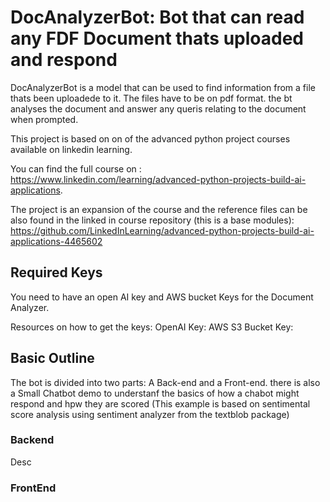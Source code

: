 # DocAnalyzerBot: Bot that can read any FDF Document thats uploaded and respond 

DocAnalyzerBot is a model that can be used to find information from a file thats been uploadede to it. The files have to be on pdf format. the bt analyses the document and answer any queris relating to the document when prompted.

This project is based on on of the advanced python project courses available on linkedin learning.

You can find the full course on : https://www.linkedin.com/learning/advanced-python-projects-build-ai-applications.

The project is an expansion of the course and the reference files can be also found in the linked in course repository (this is a base modules): https://github.com/LinkedInLearning/advanced-python-projects-build-ai-applications-4465602


## Required Keys

You need to have an open AI key and AWS bucket Keys for the Document Analyzer.

Resources on how to get the keys:
OpenAI Key: 
AWS S3 Bucket Key: 

## Basic Outline
The bot is divided into two parts:
A Back-end and a Front-end. there is also a Small Chatbot demo to understanf the basics of how a chabot might respond and hpw they are scored (This example is based on sentimental score analysis using sentiment analyzer from the textblob package)

### Backend
Desc

### FrontEnd
